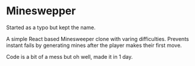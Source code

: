 # Mineswepper

Started as a typo but kept the name.

A simple React based Minesweeper clone with varing difficulties.
Prevents instant fails by generating mines after the player makes their first move.

Code is a bit of a mess but oh well, made it in 1 day.
